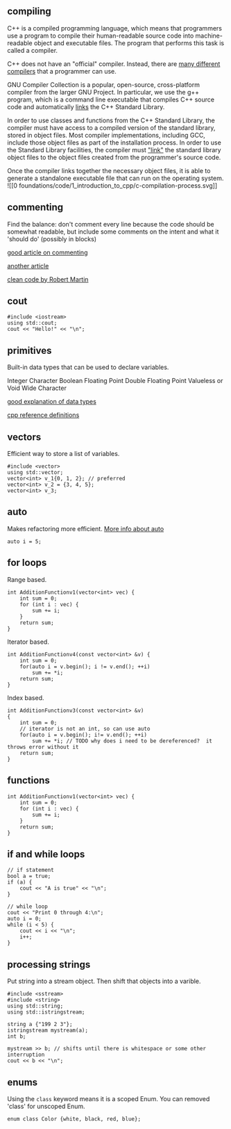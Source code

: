 ## compiling

C++ is a compiled programming language, which means that programmers use a program to compile their human-readable source code into machine-readable object and executable files. The program that performs this task is called a compiler.

C++ does not have an "official" compiler. Instead, there are [many different compilers](https://www.stroustrup.com/compilers.html "https://www.stroustrup.com/compilers.html") that a programmer can use.

GNU Compiler Collection is a popular, open-source, cross-platform compiler from the larger GNU Project. In particular, we use the g++ program, which is a command line executable that compiles C++ source code and automatically [links](https://en.wikipedia.org/wiki/Linker_(computing) "https://en.wikipedia.org/wiki/Linker_(computing)") the C++ Standard Library.

In order to use classes and functions from the C++ Standard Library, the compiler must have access to a compiled version of the standard library, stored in object files. Most compiler implementations, including GCC, include those object files as part of the installation process. In order to use the Standard Library facilities, the compiler must ["link"](https://en.wikipedia.org/wiki/Linker_(computing) "https://en.wikipedia.org/wiki/Linker_(computing)") the standard library object files to the object files created from the programmer's source code.

Once the compiler links together the necessary object files, it is able to generate a standalone executable file that can run on the operating system.
![[0 foundations/code/1_introduction_to_cpp/c-compilation-process.svg]]

## commenting

Find the balance: don't comment every line because the code should be somewhat readable, but include some comments on the intent and what it 'should do' (possibly in blocks)

[good article on commenting](https://visualstudiomagazine.com/Kunk0211 "https://visualstudiomagazine.com/Kunk0211")

[another article](https://visualstudiomagazine.com/Kunk0211 "https://visualstudiomagazine.com/Kunk0211")

[clean code by Robert Martin](https://ptgmedia.pearsoncmg.com/images/9780132350884/samplepages/9780132350884.pdf "https://ptgmedia.pearsoncmg.com/images/9780132350884/samplepages/9780132350884.pdf")

## cout

```
#include <iostream>
using std::cout;
cout << "Hello!" << "\n";
```

## primitives

Built-in data types that can be used to declare variables.

Integer Character Boolean Floating Point Double Floating Point Valueless or Void Wide Character

[good explanation of data types](https://www.geeksforgeeks.org/cpp-data-types/ "https://www.geeksforgeeks.org/cpp-data-types/")

[cpp reference definitions](https://en.cppreference.com/w/cpp/language/types "https://en.cppreference.com/w/cpp/language/types")

## vectors

Efficient way to store a list of variables.

```
#include <vector>
using std::vector;
vector<int> v_1{0, 1, 2}; // preferred
vector<int> v_2 = {3, 4, 5};
vector<int> v_3;
```

## auto

Makes refactoring more efficient. [More info about auto](https://www.geeksforgeeks.org/type-inference-in-c-auto-and-decltype/ "https://www.geeksforgeeks.org/type-inference-in-c-auto-and-decltype/")

```
auto i = 5;
```

## for loops

Range based.

```
int AdditionFunctionv1(vector<int> vec) {
    int sum = 0;
    for (int i : vec) {
        sum += i;
    }
    return sum;
}
```

Iterator based.

```
int AdditionFunctionv4(const vector<int> &v) {
    int sum = 0;
    for(auto i = v.begin(); i != v.end(); ++i)
        sum += *i;
    return sum;
}
```

Index based.

```
int AdditionFunctionv3(const vector<int> &v)
{
    int sum = 0;
    // iterator is not an int, so can use auto
    for(auto i = v.begin(); i!= v.end(); ++i)
        sum += *i; // TODO why does i need to be dereferenced?  it throws error without it
    return sum;
}
```

## functions

```
int AdditionFunctionv1(vector<int> vec) {
    int sum = 0;
    for (int i : vec) {
        sum += i;
    }
    return sum;
}
```

## if and while loops

```
// if statement
bool a = true;
if (a) {
    cout << "A is true" << "\n";
}

// while loop
cout << "Print 0 through 4:\n";
auto i = 0;
while (i < 5) {
    cout << i << "\n";
    i++;
}
```

## processing strings

Put string into a stream object. Then shift that objects into a varible.

```
#include <sstream>
#include <string>
using std::string;
using std::istringstream;

string a {"199 2 3"};
istringstream mystream(a);
int b;

mystream >> b; // shifts until there is whitespace or some other interruption
cout << b << "\n";
```

## enums

Using the `class` keyword means it is a scoped Enum. You can removed 'class' for unscoped Enum.

```
enum class Color {white, black, red, blue};
```